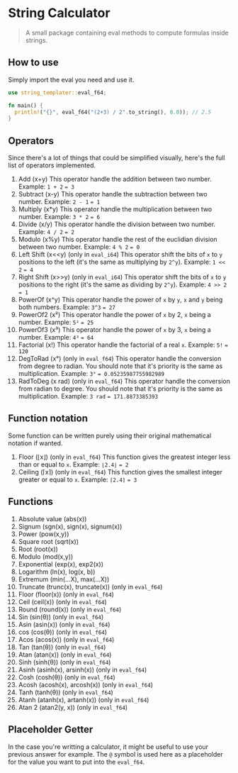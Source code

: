 # String Calculator

> A small package containing eval methods to compute formulas inside strings.

## How to use

Simply import the eval you need and use it.

```rs
use string_templater::eval_f64;

fn main() {
  println!("{}", eval_f64("(2+3) / 2".to_string(), 0.0)); // 2.5
}
```

## Operators

Since there's a lot of things that could be simplified visually, here's the full list of operators implemented.

1. Add (x+y)
  This operator handle the addition between two number.
  Example:
  `1 + 2`
  `= 3`
1. Subtract (x-y)
  This operator handle the subtraction between two number.
  Example:
  `2 - 1`
  `= 1`
1. Multiply (x*y)
  This operator handle the multiplication between two number.
  Example:
  `3 * 2`
  `= 6`
1. Divide (x/y)
  This operator handle the division between two number.
  Example:
  `4 / 2`
  `= 2`
1. Modulo (x%y)
  This operator handle the rest of the euclidian division between two number.
  Example:
  `4 % 2`
  `= 0`
1. Left Shift (x<<y) (only in `eval_i64`)
  This operator shift the bits of `x` to `y` positions to the left (it's the same as multiplying by `2^y`).
  Example:
  `1 << 2`
  `= 4`
1. Right Shift (x>>y) (only in `eval_i64`)
  This operator shift the bits of `x` to `y` positions to the right (it's the same as dividing by `2^y`).
  Example:
  `4 >> 2`
  `= 1`
1. PowerOf (x^y)
  This operator handle the power of `x` by `y`, `x` and `y` being both numbers.
  Example:
  `3^3`
  `= 27`
1. PowerOf2 (x²)
  This operator handle the power of `x` by 2, `x` being a number.
  Example:
  `5²`
  `= 25`
1. PowerOf3 (x³)
  This operator handle the power of `x` by 3, `x` being a number.
  Example:
  `4³`
  `= 64`
1. Factorial (x!)
  This operator handle the factorial of a real `x`.
  Example:
  `5!`
  `= 120`
1. DegToRad (x°) (only in `eval_f64`)
  This operator handle the conversion from degree to radian. You should note that it's priority is the same as multiplication.
  Example:
  `3°`
  `= 0.05235987755982989`
1. RadToDeg (x rad) (only in `eval_f64`)
  This operator handle the conversion from radian to degree. You should note that it's priority is the same as multiplication.
  Example:
  `3 rad`
  `= 171.8873385393`

## Function notation

Some function can be written purely using their original mathematical notation if wanted.

1. Floor (⌊x⌋) (only in `eval_f64`)
  This function gives the greatest integer less than or equal to `x`.
  Example:
  `⌊2.4⌋`
  `= 2`
1. Ceiling (⌈x⌉) (only in `eval_f64`)
  This function gives the smallest integer greater or equal to `x`.
  Example:
  `⌈2.4⌉`
  `= 3`

## Functions

1. Absolute value (abs(x))
1. Signum (sgn(x), sign(x), signum(x))
1. Power (pow(x,y))
1. Square root (sqrt(x))
1. Root (root(x))
1. Modulo (mod(x,y))
1. Exponential (exp(x), exp2(x))
1. Logarithm (ln(x), log(x, b))
1. Extremum (min(...X), max(...X))
1. Truncate (trunc(x), truncate(x)) (only in `eval_f64`)
1. Floor (floor(x)) (only in `eval_f64`)
1. Ceil (ceil(x)) (only in `eval_f64`)
1. Round (round(x)) (only in `eval_f64`)
1. Sin (sin(θ)) (only in `eval_f64`)
1. Asin (asin(x)) (only in `eval_f64`)
1. cos (cos(θ)) (only in `eval_f64`)
1. Acos (acos(x)) (only in `eval_f64`)
1. Tan (tan(θ)) (only in `eval_f64`)
1. Atan (atan(x)) (only in `eval_f64`)
1. Sinh (sinh(θ)) (only in `eval_f64`)
1. Asinh (asinh(x), arsinh(x)) (only in `eval_f64`)
1. Cosh (cosh(θ)) (only in `eval_f64`)
1. Acosh (acosh(x), arcosh(x)) (only in `eval_f64`)
1. Tanh (tanh(θ)) (only in `eval_f64`)
1. Atanh (atanh(x), artanh(x)) (only in `eval_f64`)
1. Atan 2 (atan2(y, x)) (only in `eval_f64`)


## Placeholder Getter

In the case you're writting a calculator, it might be useful to use your previous answer for example.
The `@` symbol is used here as a placeholder for the value you want to put into the `eval_f64`.